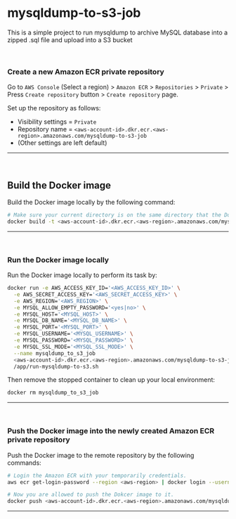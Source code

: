 # mysqldump-to-s3-job

This is a simple project to run mysqldump to archive MySQL database into a zipped .sql file and upload into a S3 bucket

&nbsp;

### Create a new Amazon ECR private repository

Go to `AWS Console` (Select a region) > `Amazon ECR` > `Repositories` > `Private` > Press `Create repository` button > `Create repository` page.

Set up the repository as follows:
- Visibility settings = `Private`
- Repository name = `<aws-account-id>.dkr.ecr.<aws-region>.amazonaws.com/mysqldump-to-s3-job`
- (Other settings are left default)

---

&nbsp;

## Build the Docker image

Build the Docker image locally by the following command:

```sh
# Make sure your current directory is on the same directory that the Dockerfile exist. Then:
docker build -t <aws-account-id>.dkr.ecr.<aws-region>.amazonaws.com/mysqldump-to-s3-job .
```

---

&nbsp;

### Run the Docker image locally

Run the Docker image locally to perform its task by:

```sh
docker run -e AWS_ACCESS_KEY_ID='<AWS_ACCESS_KEY_ID>' \
  -e AWS_SECRET_ACCESS_KEY='<AWS_SECRET_ACCESS_KEY>' \
  -e AWS_REGION='<AWS_REGION>' \
  -e MYSQL_ALLOW_EMPTY_PASSWORD='<yes|no>' \
  -e MYSQL_HOST='<MYSQL_HOST>' \
  -e MYSQL_DB_NAME='<MYSQL_DB_NAME>' \
  -e MYSQL_PORT='<MYSQL_PORT>' \
  -e MYSQL_USERNAME='<MYSQL_USERNAME>' \
  -e MYSQL_PASSWORD='<MYSQL_PASSWORD>' \
  -e MYSQL_SSL_MODE='<MYSQL_SSL_MODE>' \
  --name mysqldump_to_s3_job
  <aws-account-id>.dkr.ecr.<aws-region>.amazonaws.com/mysqldump-to-s3-job \
  /app/run-mysqldump-to-s3.sh
```

Then remove the stopped container to clean up your local environment:

```sh
docker rm mysqldump_to_s3_job
```

---

&nbsp;

### Push the Docker image into the newly created Amazon ECR private repository

Push the Docker image to the remote repository by the following commands:

```sh
# Login the Amazon ECR with your temporarily credentials.
aws ecr get-login-password --region <aws-region> | docker login --username AWS --password-stdin <aws-account-id>.dkr.ecr.<aws-region>.amazonaws.com

# Now you are allowed to push the Dokcer image to it.
docker push <aws-account-id>.dkr.ecr.<aws-region>.amazonaws.com/mysqldump-to-s3-job
```

---
